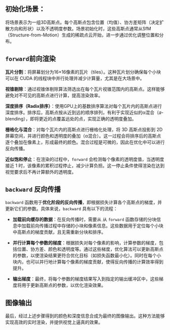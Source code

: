 ## **初始化场景**：

将场景表示为一组3D高斯点。每个高斯点包含位置（均值）、协方差矩阵（决定扩散方向和形状）以及不透明度参数。场景初始化时，这些高斯点通常从SfM（Structure-from-Motion）生成的稀疏点云开始，进一步通过优化调整位置和分布。

## ```forward```前向渲染

**瓦片分割**：将屏幕划分为16×16像素的瓦片（tiles）。这种瓦片划分确保每个小块可以在 CUDA 的线程块中并行处理并减少计算量，尤其是在大场景中。

**视锥剔除**：通过视锥体剔除算法筛选出在每个瓦片视锥范围内的高斯点。这样能够避免对不可见的高斯点进行计算，提高渲染效率。

**深度排序（Radix排序）**：使用GPU上的基数排序算法对每个瓦片内的高斯点进行深度排序。排序后，高斯点按从近到远的顺序排列，有利于实现近似的α混合（𝛼-blending），即将更近的点覆盖远处的点，实现正确的透明度叠加。

**栅格化与混合**：对每个瓦片内的高斯点进行栅格化处理，将 3D 高斯点投影到 2D 屏幕空间，并进行颜色和透明度的叠加（α混合）。这一过程会将排序后的高斯点逐个叠加在像素上，形成最终的颜色。混合过程是可微的，因此在优化中可以进行反向传播。

**近似饱和停止**：在渲染的过程中，`forward` 会检测每个像素的透明度值，当透明度接近 1 时，该像素的累积过程停止，减少计算负担。这一停止条件使得渲染在达到视觉要求后不再计算额外的透明度。

## `backward` 反向传播

`backward` 函数用于**优化阶段的反向传播**，即根据损失计算各个高斯点的梯度，并更新它们的参数。具体来说，`backward` 具有以下的流程：

* **加载前向缓存的数据**：在反向传播时，需要从 从 `forward` 函数存储的分块信息中加载前向传播过程中存储的小块和像素信息。这些数据用于定位每个小块中高斯点的梯度贡献，且无需重新分块和排序。

* **并行计算每个参数的梯度**：根据损失对每个像素的影响，计算参数的梯度，包括位置、协方差、颜色和透明度等。通过这些梯度，优化算法可以更新高斯点的参数，以使渲染结果更符合优化目标（如损失函数最小化）。同时在每个小块内，也可以并行地计算每个像素的梯度贡献，使得反向传播的计算效率得到提升。

* **输出梯度**：最终，将每个参数的梯度结果写入到指定的输出缓冲区中，这些梯度将用于更新高斯点的参数，以优化渲染效果。

## 图像输出

最后，经过上述步骤得到的颜色和深度信息合成为最终的图像输出。这种方法能够实现高效的实时渲染，并提供视觉上逼真的效果。